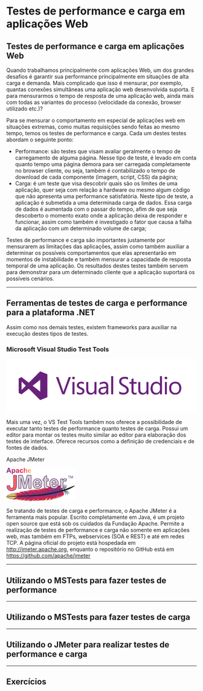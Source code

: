 # Testes de performance e carga em aplicações Web

## Testes de performance e carga em aplicações Web

Quando trabalhamos principalmente com aplicações Web, um dos grandes desafios é garantir sua performance principalmente em situações de alta carga e demanda. Mais complicado que isso é mensurar, por exemplo, quantas conexões simultâneas uma aplicação web desenvolvida suporta. E para mensurarmos o tempo de resposta de uma aplicação web, ainda mais com todas as variantes do processo (velocidade da conexão, browser utilizado etc.)?

Para se mensurar o comportamento em especial de aplicações web em situações extremas, como muitas requisições sendo feitas ao mesmo tempo, temos os testes de performance e carga. Cada um destes testes abordam o seguinte ponto:

- Performance: são testes que visam avaliar geralmente o tempo de carregamento de alguma página. Nesse tipo de teste, é levado em conta quanto tempo uma página demora para ser carregada completamente no browser cliente, ou seja, também é contabilizado o tempo de download de cada componente (imagem, script, CSS) da página;
- Carga: é um teste que visa descobrir quais são os limites de uma aplicação, quer seja com relação a hardware ou mesmo algum código que não apresenta uma performance satisfatória. Neste tipo de teste, a aplicação é submetida a uma determinada carga de dados. Essa carga de dados é aumentada com o passar do tempo, afim de que seja descoberto o momento exato onde a aplicação deixa de responder e funcionar, assim como também é investigado o fator que causa a falha da aplicação com um determinado volume de carga;

Testes de performance e carga são importantes justamente por mensurarem as limitações das aplicações, assim como também auxiliar a determinar os possíveis comportamentos que elas apresentarão em momentos de instabilidade e também mensurar a capacidade de resposta temporal de uma aplicação. Os resultados destes testes também servem para demonstrar para um determinado cliente que a aplicação suportará os possíveis cenários.

---

## Ferramentas de testes de carga e performance para a plataforma .NET

Assim como nos demais testes, existem frameworks para auxiliar na execução destes tipos de testes.

### Microsoft Visual Studio Test Tools

![alt text](./img/aula8/1.png " ")

Mais uma vez, o VS Test Tools também nos oferece a possibilidade de executar tanto testes de performance quanto testes de carga. Possui um editor para montar os testes muito similar ao editor para elaboração dos testes de interface. Oferece recursos como a definição de credenciais e de fontes de dados.

Apache JMeter

![alt text](./img/aula8/2.png " ")

Se tratando de testes de carga e performance, o Apache JMeter é a ferramenta mais popular. Escrito completamente em Java, é um projeto open source que está sob os cuidados da Fundação Apache. Permite a realização de testes de performance e carga não somente em aplicações web, mas também em FTPs, webservices (SOA e REST) e até em redes TCP. A página oficial do projeto está hospedada em http://jmeter.apache.org, enquanto o repositório no GitHub está em https://github.com/apache/jmeter

---


## Utilizando o MSTests para fazer testes de performance

---

## Utilizando o MSTests para fazer testes de carga

---

## Utilizando o JMeter para realizar testes de performance e carga

---

## Exercícios